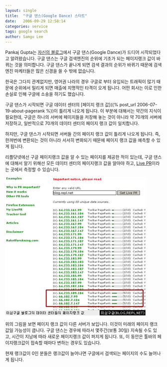 ```yaml
---
layout: single
title:  "구글 댄스(Google Dance) 스타트"
date:   2006-09-29 12:58:14
categories: service
tags: google search
author: Samgu Lee
---
```

Pankaj Gupta는 [자신의 블로그](http://www.linkbuilding.info/2006/google-pr-update-929/)에서 구글 댄스(Google Dance)가 드디어 시작되었다고 알려왔습니다. 구글 댄스는 구글 검색엔진의 순위에 기초가 되는 페이지랭크 값이 바뀌는 것을 의미합니다. 구글 댄스가 끝나게 되면 검색 결과의 순위가 바뀌기 때문에 검색엔진 마케터들은 많은 신경을 쓸 수 밖에 없습니다.

한국은 그다지 관계없지만, 영어권 나라의 경우 구글로 부터 유입되는 트래픽이 많기 때문에 순위에서 밀리게 되면 매출에 치명적인 타격이 오게 됩니다. 어떤 회사는 이로 인한 손실로 인해 구글에 소송을 하기도 했습니다.

구글 댄스가 시작되면 구글 데이터 센터의 [페이지 랭크 값]({% post_url 2006-07-19-about-pagerank %})이 틀리게 나오게 됩니다. 이 부분에 대해서는 약간의 지식이 필요한데, 구글은 하나의 서버에 페이지들을 저장해 놓는 것이 아니라 약 70개의 서버에 저장하고, 일반적으로 70개의 데이터 센터의 페이지 랭크 값이 일치합니다.

하지만, 구글 댄스가 시작되면 서버들 간의 페이지 랭크 값이 틀리게 나오게 됩니다. 즉, 한꺼번에 변환되는 것이 아니라 서서히 변화되기 때문에 페이지 랭크 값을 예측할 수 있게 됩니다.

리플닷넷에선 구글 페이지랭크 값을 알 수 있는 페이지를 제공한 적이 있는데, 구글 댄스에 대해서 알기 위해선 모든 데이터 센터의 페이지랭크 값을 알아야 하고, [Live PR](http://livepr.raketforskning.com/)이라는 곳에서 측정할 수 있습니다.

![이삼구글 블로그 데이터 센터들의 페이지랭크](/assets/239gle_livepr.jpg)

위의 그림을 보면 페이지 랭크 값이 다른 서버가 보입니다. 이것이 미래의 페이지 랭크 값일 가능성이 큽니다. 구글 댄스는 경우에 따라서 몇주간(보통 30일) 지속될 수도 있고, 시간이 지남에 따라 새로운 페이지랭크 값이 퍼지게 됩니다. 또, 이 동안은 툴바의 페이지랭크값이 접속할 때마다 변하는 경우도 있습니다.

현재 랭크값이 0인 분들은 랭크값이 늘어나면 구글에서 검색되는 페이지의 수도 늘어나게 됩니다.
